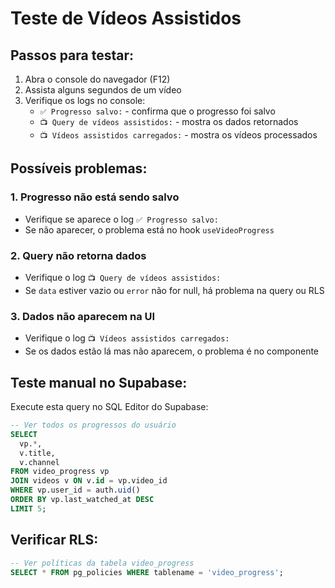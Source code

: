 # Teste de Vídeos Assistidos

## Passos para testar:

1. Abra o console do navegador (F12)
2. Assista alguns segundos de um vídeo
3. Verifique os logs no console:
   - `✅ Progresso salvo:` - confirma que o progresso foi salvo
   - `📺 Query de vídeos assistidos:` - mostra os dados retornados
   - `📺 Vídeos assistidos carregados:` - mostra os vídeos processados

## Possíveis problemas:

### 1. Progresso não está sendo salvo
- Verifique se aparece o log `✅ Progresso salvo:`
- Se não aparecer, o problema está no hook `useVideoProgress`

### 2. Query não retorna dados
- Verifique o log `📺 Query de vídeos assistidos:`
- Se `data` estiver vazio ou `error` não for null, há problema na query ou RLS

### 3. Dados não aparecem na UI
- Verifique o log `📺 Vídeos assistidos carregados:`
- Se os dados estão lá mas não aparecem, o problema é no componente

## Teste manual no Supabase:

Execute esta query no SQL Editor do Supabase:

```sql
-- Ver todos os progressos do usuário
SELECT 
  vp.*,
  v.title,
  v.channel
FROM video_progress vp
JOIN videos v ON v.id = vp.video_id
WHERE vp.user_id = auth.uid()
ORDER BY vp.last_watched_at DESC
LIMIT 5;
```

## Verificar RLS:

```sql
-- Ver políticas da tabela video_progress
SELECT * FROM pg_policies WHERE tablename = 'video_progress';
```
